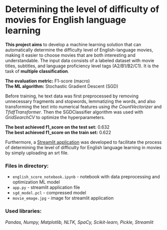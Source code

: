 # Determining the level of difficulty of movies for English language learning
**This project aims** to develop a machine learning solution that can automatically determine the difficulty level of English-language movies, making it easier to choose movies that are both interesting and understandable. The input data consists of a labeled dataset with movie titles, subtitles, and language proficiency level tags (A2/B1/B2/C1). It is the task of **multiple classification**.

**The evaluation metric:** F1-score (macro) \
**The ML algorithm:** Stochastic Gradient Descent (SGD)

Before training, he text data was first preprocessed by removing unnecessary fragments and stopwords, lemmatizing the words, and also transforming the text into numerical features using *the CountVectorizer* and *TfidfTransformer*. Then the SGDClassifier algorithm was used with *GridSearchCV* to optimize the hyperparameters.

**The best achieved f1_score on the test set:** 0.632 \
**The best achieved f1_score on the train set:** 0.622

Furthermore, a [Streamlit application](https://veradics-english-score-app-ijccfp.streamlit.app/) was developed to facilitate the process of determining the level of difficulty for English language learning in movies by simply uploading an srt file.

### Files in directory:
- `english_score_notebook.ipynb` - notebook with data preprocessing and optimization ML model
- `app.py` - streamlit application file
- `sgd_model.pcl` - compressed model
- `movie_emage.jpg` - image for streamlit application

### Used libraries:
*Pandas, Numpy, Matplotlib, NLTK, SpaCy, Scikit-learn, Pickle, Streamlit*
